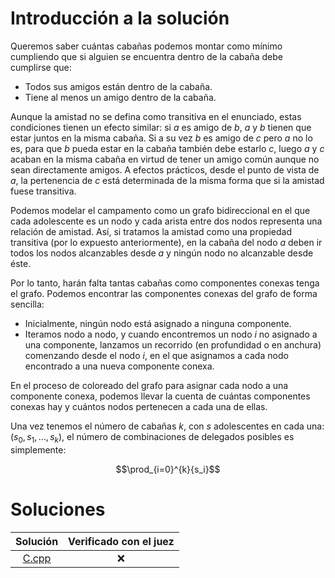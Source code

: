 # Introducción a la solución

Queremos saber cuántas cabañas podemos montar como mínimo cumpliendo que si
alguien se encuentra dentro de la cabaña debe cumplirse que:
- Todos sus amigos están dentro de la cabaña.
- Tiene al menos un amigo dentro de la cabaña.

Aunque la amistad no se defina como transitiva en el enunciado, estas
condiciones tienen un efecto similar: si $a$ es amigo de $b$, $a$ y $b$ tienen
que estar juntos en la misma cabaña. Si a su vez $b$ es amigo de $c$ pero $a$
no lo es, para que $b$ pueda estar en la cabaña también debe estarlo $c$, luego
$a$ y $c$ acaban en la misma cabaña en virtud de tener un amigo común aunque no
sean directamente amigos. A efectos prácticos, desde el punto de vista de $a$,
la pertenencia de $c$ está determinada de la misma forma que si la amistad
fuese transitiva.

Podemos modelar el campamento como un grafo bidireccional en el que cada
adolescente es un nodo y cada arista entre dos nodos representa una relación de
amistad. Así, si tratamos la amistad como una propiedad transitiva (por lo
expuesto anteriormente), en la cabaña del nodo $a$ deben ir todos los nodos
alcanzables desde $a$ y ningún nodo no alcanzable desde éste.

Por lo tanto, harán falta tantas cabañas como componentes conexas tenga el
grafo. Podemos encontrar las componentes conexas del grafo de forma sencilla:
- Inicialmente, ningún nodo está asignado a ninguna componente.
- Iteramos nodo a nodo, y cuando encontremos un nodo $i$ no asignado a una
  componente, lanzamos un recorrido (en profundidad o en anchura) comenzando
desde el nodo $i$, en el que asignamos a cada nodo encontrado a una nueva
componente conexa.

En el proceso de coloreado del grafo para asignar cada nodo a una componente
conexa, podemos llevar la cuenta de cuántas componentes conexas hay y cuántos
nodos pertenecen a cada una de ellas.

Una vez tenemos el número de cabañas $k$, con $s$ adolescentes en cada una:
$(s_0, s_1, \dots, s_k)$, el número de combinaciones de delegados posibles es
simplemente:
```math
\prod_{i=0}^{k}{s_i}
```

# Soluciones

| Solución | Verificado con el juez |
| :------: | :--------------------: |
| [C.cpp](src/C.cpp) | :x:          |
